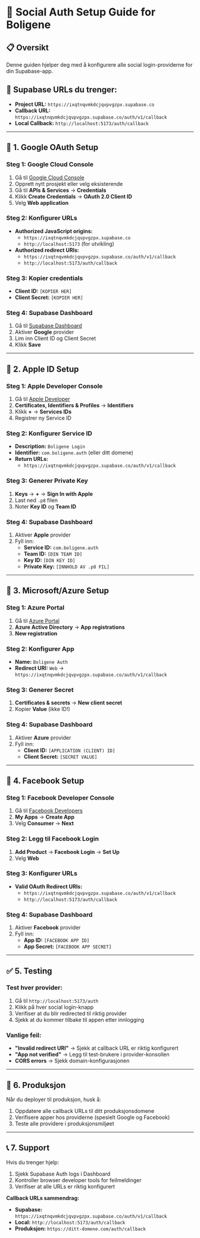 # 🔧 Social Auth Setup Guide for Boligene

## 📋 **Oversikt**
Denne guiden hjelper deg med å konfigurere alle social login-providerne for din Supabase-app.

## 🔗 **Supabase URLs du trenger:**
- **Project URL:** `https://ixqtnqvmkdcjqvpvgzpx.supabase.co`
- **Callback URL:** `https://ixqtnqvmkdcjqvpvgzpx.supabase.co/auth/v1/callback`
- **Local Callback:** `http://localhost:5173/auth/callback`

---

## 🔵 **1. Google OAuth Setup**

### **Steg 1: Google Cloud Console**
1. Gå til [Google Cloud Console](https://console.cloud.google.com/)
2. Opprett nytt prosjekt eller velg eksisterende
3. Gå til **APIs & Services** → **Credentials**
4. Klikk **Create Credentials** → **OAuth 2.0 Client ID**
5. Velg **Web application**

### **Steg 2: Konfigurer URLs**
- **Authorized JavaScript origins:**
  - `https://ixqtnqvmkdcjqvpvgzpx.supabase.co`
  - `http://localhost:5173` (for utvikling)
- **Authorized redirect URIs:**
  - `https://ixqtnqvmkdcjqvpvgzpx.supabase.co/auth/v1/callback`
  - `http://localhost:5173/auth/callback`

### **Steg 3: Kopier credentials**
- **Client ID:** `[KOPIER HER]`
- **Client Secret:** `[KOPIER HER]`

### **Steg 4: Supabase Dashboard**
1. Gå til [Supabase Dashboard](https://supabase.com/dashboard/project/ixqtnqvmkdcjqvpvgzpx/auth/providers)
2. Aktiver **Google** provider
3. Lim inn Client ID og Client Secret
4. Klikk **Save**

---

## 🍎 **2. Apple ID Setup**

### **Steg 1: Apple Developer Console**
1. Gå til [Apple Developer](https://developer.apple.com/account/)
2. **Certificates, Identifiers & Profiles** → **Identifiers**
3. Klikk **+** → **Services IDs**
4. Registrer ny Service ID

### **Steg 2: Konfigurer Service ID**
- **Description:** `Boligene Login`
- **Identifier:** `com.boligene.auth` (eller ditt domene)
- **Return URLs:**
  - `https://ixqtnqvmkdcjqvpvgzpx.supabase.co/auth/v1/callback`

### **Steg 3: Generer Private Key**
1. **Keys** → **+** → **Sign In with Apple**
2. Last ned `.p8` filen
3. Noter **Key ID** og **Team ID**

### **Steg 4: Supabase Dashboard**
1. Aktiver **Apple** provider
2. Fyll inn:
   - **Service ID:** `com.boligene.auth`
   - **Team ID:** `[DIN TEAM ID]`
   - **Key ID:** `[DIN KEY ID]`
   - **Private Key:** `[INNHOLD AV .p8 FIL]`

---

## 🔷 **3. Microsoft/Azure Setup**

### **Steg 1: Azure Portal**
1. Gå til [Azure Portal](https://portal.azure.com/)
2. **Azure Active Directory** → **App registrations**
3. **New registration**

### **Steg 2: Konfigurer App**
- **Name:** `Boligene Auth`
- **Redirect URI:** `Web` → `https://ixqtnqvmkdcjqvpvgzpx.supabase.co/auth/v1/callback`

### **Steg 3: Generer Secret**
1. **Certificates & secrets** → **New client secret**
2. Kopier **Value** (ikke ID!)

### **Steg 4: Supabase Dashboard**
1. Aktiver **Azure** provider
2. Fyll inn:
   - **Client ID:** `[APPLICATION (CLIENT) ID]`
   - **Client Secret:** `[SECRET VALUE]`

---

## 📘 **4. Facebook Setup**

### **Steg 1: Facebook Developer Console**
1. Gå til [Facebook Developers](https://developers.facebook.com/)
2. **My Apps** → **Create App**
3. Velg **Consumer** → **Next**

### **Steg 2: Legg til Facebook Login**
1. **Add Product** → **Facebook Login** → **Set Up**
2. Velg **Web**

### **Steg 3: Konfigurer URLs**
- **Valid OAuth Redirect URIs:**
  - `https://ixqtnqvmkdcjqvpvgzpx.supabase.co/auth/v1/callback`
  - `http://localhost:5173/auth/callback`

### **Steg 4: Supabase Dashboard**
1. Aktiver **Facebook** provider
2. Fyll inn:
   - **App ID:** `[FACEBOOK APP ID]`
   - **App Secret:** `[FACEBOOK APP SECRET]`

---

## ✅ **5. Testing**

### **Test hver provider:**
1. Gå til `http://localhost:5173/auth`
2. Klikk på hver social login-knapp
3. Verifiser at du blir redirected til riktig provider
4. Sjekk at du kommer tilbake til appen etter innlogging

### **Vanlige feil:**
- **"Invalid redirect URI"** → Sjekk at callback URL er riktig konfigurert
- **"App not verified"** → Legg til test-brukere i provider-konsollen
- **CORS errors** → Sjekk domain-konfigurasjonen

---

## 🔧 **6. Produksjon**

Når du deployer til produksjon, husk å:
1. Oppdatere alle callback URLs til ditt produksjonsdomene
2. Verifisere apper hos providerne (spesielt Google og Facebook)
3. Teste alle providere i produksjonsmiljøet

---

## 📞 **7. Support**

Hvis du trenger hjelp:
1. Sjekk Supabase Auth logs i Dashboard
2. Kontroller browser developer tools for feilmeldinger
3. Verifiser at alle URLs er riktig konfigurert

**Callback URLs sammendrag:**
- **Supabase:** `https://ixqtnqvmkdcjqvpvgzpx.supabase.co/auth/v1/callback`
- **Local:** `http://localhost:5173/auth/callback`
- **Produksjon:** `https://ditt-domene.com/auth/callback` 